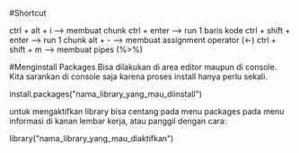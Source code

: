 #Shortcut

ctrl + alt + i --> membuat chunk
ctrl + enter --> run 1 baris kode
ctrl + shift + enter --> run 1 chunk
alt + - --> membuat assignment operator (<-)
ctrl + shift + m --> membuat pipes (%>%)


#Menginstall Packages
Bisa dilakukan di area editor maupun di console. Kita sarankan di console saja karena proses install hanya perlu sekali.

install.packages("nama_library_yang_mau_diinstall")

untuk mengaktifkan library bisa centang pada menu packages pada menu informasi di kanan lembar kerja, atau
panggil dengan cara:

library("nama_library_yang_mau_diaktifkan")
